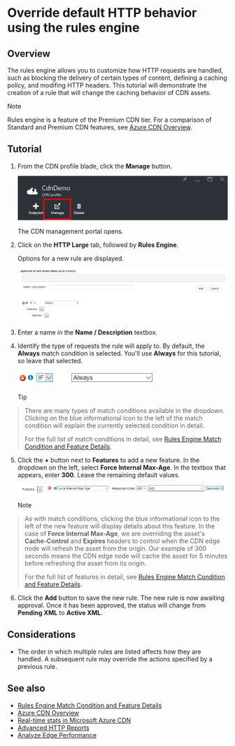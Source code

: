 <properties 
    pageTitle="CDN - Overriding default HTTP behavior using the rules engine" 
    description="The rules engine allows you to customize how HTTP requests are handled, such as blocking the delivery of certain types of content, define a caching policy, and modify HTTP headers." 
    services="cdn" 
    documentationCenter=".NET" 
    authors="camsoper" 
    manager="dwrede" 
    editor=""/>

<tags 
    ms.service="cdn" 
    ms.workload="tbd" 
    ms.tgt_pltfrm="na" 
    ms.devlang="na" 
    ms.topic="article" 
    ms.date="12/02/2015" 
    ms.author="casoper"/>

# Override default HTTP behavior using the rules engine
## Overview
The rules engine allows you to customize how HTTP requests are handled, such as blocking the delivery of certain types of content, defining a caching policy, and modifing HTTP headers.  This tutorial will demonstrate the creation of a rule that will change the caching behavior of CDN assets.

> [!NOTE]
> Rules engine is a feature of the Premium CDN tier.  For a comparison of Standard and Premium CDN features, see [Azure CDN Overview](cdn-overview.md).
> 
> 
## Tutorial
1. From the CDN profile blade, click the **Manage** button.

    ![CDN profile blade manage button](./media/cdn-rules-engine/cdn-rules-manage-btn.png)

    The CDN management portal opens.

2. Click on the **HTTP Large** tab, followed by **Rules Engine**.

    Options for a new rule are displayed.

    ![CDN new rule options](./media/cdn-rules-engine/cdn-new-rule.png)

3. Enter a name in the **Name / Description** textbox.

4. Identify the type of requests the rule will apply to.  By default, the **Always** match condition is selected.  You'll use **Always** for this tutorial, so leave that selected.

    ![CDN match condition](./media/cdn-rules-engine/cdn-request-type.png)

   > [!TIP]
> There are many types of match conditions available in the dropdown.  Clicking on the blue informational icon to the left of the match condition will explain the currently selected condition in detail.
> 
> For the full list of match conditions in detail, see [Rules Engine Match Condition and Feature Details](cdn-rules-engine-details.md#match-conditions).
> 
5. Click the **+** button next to **Features** to add a new feature.  In the dropdown on the left, select **Force Internal Max-Age**.  In the textbox that appears, enter **300**.  Leave the remaining default values.

   ![CDN feature](./media/cdn-rules-engine/cdn-new-feature.png)

   > [!NOTE]
> As with match conditions, clicking the blue informational icon to the left of the new feature will display details about this feature.  In the case of **Force Internal Max-Age**, we are overriding the asset's **Cache-Control** and **Expires** headers to control when the CDN edge node will refresh the asset from the origin.  Our example of 300 seconds means the CDN edge node will cache the asset for 5 minutes before refreshing the asset from its origin.
> 
> For the full list of features in detail, see [Rules Engine Match Condition and Feature Details](cdn-rules-engine-details.md#features).
> 
6. Click the **Add** button to save the new rule.  The new rule is now awaiting approval. Once it has been approved, the status will change from **Pending XML** to **Active XML**.


## Considerations
* The order in which multiple rules are listed affects how they are handled. A subsequent rule may override the actions specified by a previous rule.

## See also
* [Rules Engine Match Condition and Feature Details](cdn-rules-engine-details.md)
* [Azure CDN Overview](cdn-overview.md)
* [Real-time stats in Microsoft Azure CDN](cdn-real-time-stats.md)
* [Advanced HTTP Reports](cdn-advanced-http-reports.md)
* [Analyze Edge Performance](cdn-edge-performance.md)

